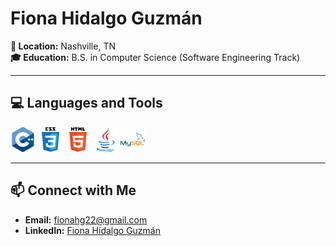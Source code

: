 # Fiona Hidalgo Guzmán

**📍 Location:** Nashville, TN  
**🎓 Education:** B.S. in Computer Science (Software Engineering Track)  

---

## 💻 Languages and Tools

<p align="left">
  <img src="https://raw.githubusercontent.com/devicons/devicon/master/icons/cplusplus/cplusplus-original.svg" alt="cplusplus" width="40" height="40"/>
  <img src="https://raw.githubusercontent.com/devicons/devicon/master/icons/css3/css3-original-wordmark.svg" alt="css3" width="40" height="40"/>
  <img src="https://raw.githubusercontent.com/devicons/devicon/master/icons/html5/html5-original-wordmark.svg" alt="html5" width="40" height="40"/>
  <img src="https://raw.githubusercontent.com/devicons/devicon/master/icons/java/java-original.svg" alt="java" width="40" height="40"/>
  <img src="https://raw.githubusercontent.com/devicons/devicon/master/icons/mysql/mysql-original-wordmark.svg" alt="mysql" width="40" height="40"/>
</p>

---

## 📫 Connect with Me

- **Email:** [fionahg22@gmail.com](mailto:fionahg22@gmail.com)  
- **LinkedIn:** [Fiona Hidalgo Guzmán](https://www.linkedin.com/in/fiona-hidalgo-guzman)
